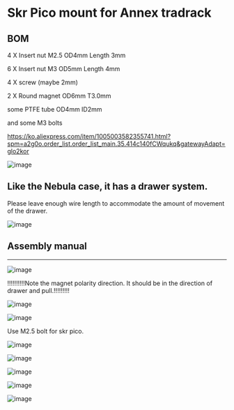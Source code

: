 
# Skr Pico mount for Annex tradrack

## BOM

4 X Insert nut M2.5 OD4mm Length 3mm

6 X Insert nut M3 OD5mm Length 4mm

4 X screw (maybe 2mm)

2 X Round magnet OD6mm T3.0mm

some PTFE tube OD4mm ID2mm

and some M3 bolts

<https://ko.aliexpress.com/item/1005003582355741.html?spm=a2g0o.order_list.order_list_main.35.414c140fCWqukq&gatewayAdapt=glo2kor>

![image](https://github.com/v6cl/MyDIYthings/assets/16078263/97a2c738-f1b5-4e9e-963a-4c10588a5218)

## Like the Nebula case, it has a drawer system.

Please leave enough wire length to accommodate the amount of movement of the drawer.

![image](https://github.com/v6cl/MyDIYthings/assets/16078263/9a988b1d-a9dd-4b55-b460-58c3d6b28fc2)


## Assembly manual 

---

![image](https://github.com/v6cl/MyDIYthings/assets/16078263/25bb0abf-3571-4ca4-aac9-8fa917aa8be7)

!!!!!!!!!!Note the magnet polarity direction. It should be in the direction of drawer and pull.!!!!!!!!!

![image](https://github.com/v6cl/MyDIYthings/assets/16078263/4c27805f-ceb4-4a22-9500-ef098c596d1c)

![image](https://github.com/v6cl/MyDIYthings/assets/16078263/041a5cf1-ee05-4bb9-927f-975b16751ed8)

Use M2.5 bolt for skr pico.

![image](https://github.com/v6cl/MyDIYthings/assets/16078263/0b90ecea-b628-42b0-b4d7-cfa4288fdcd2)

![image](https://github.com/v6cl/MyDIYthings/assets/16078263/aded593c-cec3-495c-a2eb-24e14314d286)

![image](https://github.com/v6cl/MyDIYthings/assets/16078263/9e54aa3c-3238-4159-9f30-d449546ccce3)

![image](https://github.com/v6cl/MyDIYthings/assets/16078263/4ed89111-6f5b-498e-a1e6-cbd1c167bcd7)

![image](https://github.com/v6cl/MyDIYthings/assets/16078263/1d44f7ff-5dee-422b-868d-31c5357ecabe)
